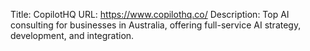 Title: CopilotHQ
URL: https://www.copilothq.co/
Description: Top AI consulting for businesses in Australia, offering full-service AI strategy, development, and integration.
